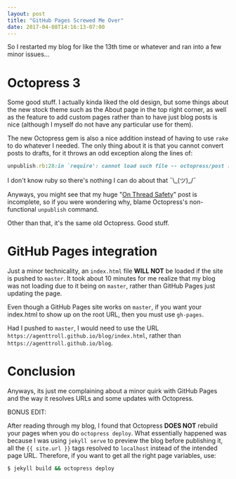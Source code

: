 ```yaml
---
layout: post
title: "GitHub Pages Screwed Me Over"
date: 2017-04-08T14:16:13-07:00
---
```


So I restarted my blog for like the 13th time or whatever and ran into a few
minor issues...

# Octopress 3

Some good stuff. I actually kinda liked the old design, but some things about the new stock theme such as the About page in the top right corner, as well as the feature to add custom pages rather than to have just blog posts is nice (although I myself do not have any particular use for them).

The new Octopress gem is also a nice addition instead of having to use `rake` to do whatever I needed. The only thing about it is that you cannot convert posts to drafts, for it throws an odd exception along the lines of:

``` ruby
unpublish.rb:28:in `require': cannot load such file -- octopress/post (LoadError)
```

I don't know ruby so there's nothing I can do about that ¯\\\_(ツ)\_/¯

Anyways, you might see that my huge "[On Thread Safety](https://agenttroll.github.io/blog/2017/03/20/on-thread-safety.html)" post is incomplete, so if you were wondering why, blame Octopress's non-functional `unpublish` command.

Other than that, it's the same old Octopress. Good stuff.

# GitHub Pages integration

Just a minor technicality, an `index.html` file **WILL NOT** be loaded if the site is pushed to `master`. It took about 10 minutes for me realize that my blog was not loading due to it being on `master`, rather than GitHub Pages just updating the page.

Even though a GitHub Pages site works on `master`, if you want your index.html to show up on the root URL, then you must use `gh-pages`.

Had I pushed to `master`, I would need to use the URL `https://agenttroll.github.io/blog/index.html`, rather than `https://agenttroll.github.io/blog`.

# Conclusion

Anyways, its just me complaining about a minor quirk with GitHub Pages and the way it resolves URLs and some updates with Octopress.

BONUS EDIT:

After reading through my blog, I found that Octopress **DOES NOT** rebuild your pages when you do `octopress deploy`. What essentially happened was because I was using `jekyll serve` to preview the blog before publishing it, all the `{{ site.url }}` tags resolved to `localhost` instead of the intended page URL. Therefore, if you want to get all the right page variables, use:

``` sh
$ jekyll build && octopress deploy
```
